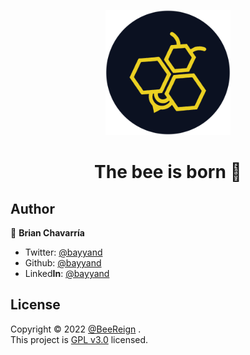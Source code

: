 <p align="center"><img src="brand/logo.png" alt="BeeReign Logo" width="auto" height="200"></p>

<h1 align="center">The bee is born 🐝</h1>

## Author

👤 **Brian Chavarría**

- Twitter: [@bayyand](https://twitter.com/bayyan_d)
- Github: [@bayyand](https://github.com/bayyand)
- Linked**In**: [@bayyand](https://www.linkedin.com/in/bayyand)

## License

Copyright © 2022 [@BeeReign](https://github.com/Bee-Reign) .<br />
This project is [GPL v3.0](https://www.gnu.org/licenses/gpl-3.0.en.html) licensed.
